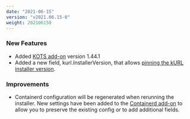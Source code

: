 ```yaml
---
date: "2021-06-15"
version: "v2021.06.15-0"
weight: 202106150
---
```


### <span class="label label-green">New Features</span>
- Added [KOTS add-on](/docs/add-ons/kots) version 1.44.1
- Added a new field, kurl.InstallerVersion, that allows [pinning the kURL installer version](/docs/install-with-kurl/#versioned-releases).

### <span class="label label-blue">Improvements</span>
- Containerd configuration will be regenerated when rerunning the installer. New settings have been added to the [Containerd add-on](/docs/add-ons/containerd) to allow you to preserve the existing config or to add additional fields.
